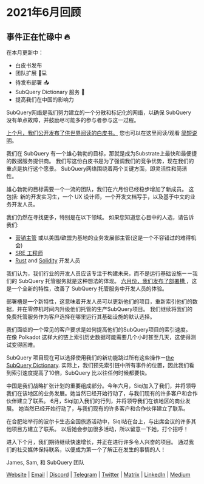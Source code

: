 # 2021年6月回顾

## 事件正在忙碌中 🔥

在本月更新中：

-   白皮书发布
-   团队扩展 👩💻
-   待发布部署 📥
-   SubQuery Dictionary 服务 📖
-   提高我们在中国的影响力

SubQuery网络是我们努力建立的一个分散和标记化的网络，以确保 SubQuery 没有单点故障，并鼓励尽可能多的参与者参与这一过程。

[上个月，我们公开发布了供世界阅读的白皮书。](https://static.subquery.network/whitepaper.pdf) 您也可以在这里阅读/观看 [简短说明](https://subquery.medium.com/the-subquery-network-a-summary-46cde0acb010)。

我们在 SubQuery 有一个雄心勃勃的目标，那就是成为Substrate上最快和最便捷的数据服务提供商。 我们写这份白皮书是为了强调我们的竞争优势，现在我们的重点是执行这个愿景。 SubQuery网络围绕着两个关键方面，即灵活性和简洁性。

雄心勃勃的目标需要一个一流的团队，我们在六月份已经稳步增加了新成员。 这包括: 新的开发实习生，一个 UX 设计师，一个开发文档写手，以及基于中文的业务开发人员。

我们仍然在寻找更多，特别是在以下领域。 如果您知道您心目中的人选，请告诉我们:

-   [营销主管](https://angel.co/company/subquery/jobs/1494376-head-of-marketing) 或以美国/欧盟为基地的业务发展部主管(这是一个不容错过的难得机会)
-   [SRE 工程师](https://angel.co/company/subquery/jobs/1497942-site-reliability-engineer)
-   [Rust](https://angel.co/company/subquery/jobs/1494414-rust-developer) and [Solidity](https://angel.co/company/subquery/jobs/1494435-solidity-developer) 开发人员

我们认为，我们行业的开发人员应该专注于构建未来，而不是运行基础设施ーー我们的 SubQuery 托管服务就是这种想法的体现。 [六月份，我们发布了部署槽 ](https://subquery.medium.com/deployment-slots-are-here-subquery-projects-4fe2629f8858) ，这是一个全新的特性，改善了 SubQuery 托管服务中开发人员的体验。

部署槽是一个新特性，这意味着开发人员可以更新他们的项目，重新索引他们的数据，并在零停机时间内升级他们托管的生产SubQuery项目。 我们继续将我们的免费托管服务作为客户选择在哪里运行其基础设施的默认选择。

我们面临的一个常见的客户要求是如何提高他们的SubQuery项目的索引速度。 在像 Polkadot 这样大的链上索引历史数据可能需要几个小时甚至几天，这使得测试变得困难。

SubQuery 项目现在可以选择使用我们的新功能跳过所有这些操作ー[the SubQuery Dictionary](https://subquery.medium.com/subquerys-just-got-a-lot-faster-with-the-dictionary-8a7a1447574). 实际上，我们预先索引链中所有事件的位置，因此我们看到索引速度提高了10倍，SubQuery 比以往任何时候都要快。

中国是我们战略扩张计划的重要组成部分。今年六月，Siqi加入了我们，并将领导我们在该地区的业务发展。她当然已经开始行动了，与我们现有的许多客户和合作伙伴建立了联系。 6月，Siqi加入我们的行列，并将领导我们在该地区的商业发展。 她当然已经开始行动了，与我们现有的许多客户和合作伙伴建立了联系。

在合肥站举行的波尔卡生态全国旅游活动中，Siqi站在台上，与出席会议的许多其他项目方建立了联系。 以后她会参加很多活动，所以留意一下她，打个招呼！

进入下个月，我们期待继续快速增长，并正在进行许多令人兴奋的项目。 通过我们的社交媒体保持联系，以便成为第一个了解正在发生的事情的人！

James, Sam, 和 SubQuery 团队

[Website](https://subquery.network/) | [Email](mailto:hello@subquery.network) | [Discord](https://discord.com/invite/78zg8aBSMG) | [Telegram](https://t.me/subquerynetwork) | [Twitter](https://twitter.com/subquerynetwork) | [Matrix](https://matrix.to/#/#subquery:matrix.org) | [LinkedIn](https://www.linkedin.com/company/subquery) | [Medium](https://subquery.medium.com/)